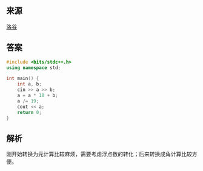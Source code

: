 ## 来源

[洛谷](https://www.luogu.com.cn/problem/P1421)

## 答案

~~~c++
#include <bits/stdc++.h>
using namespace std;

int main() {
	int a, b;
	cin >> a >> b;
	a = a * 10 + b;
	a /= 19;
	cout << a;
	return 0;
}
~~~

## 解析

刚开始转换为元计算比较麻烦，需要考虑浮点数的转化；后来转换成角计算比较方便。
